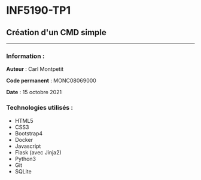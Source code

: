 # INF5190-TP1

## Création d'un CMD simple

---

### Information :
**Auteur** : Carl Montpetit

**Code permanent** : MONC08069000

**Date** : 15 octobre 2021

### Technologies utilisés :
- HTML5
- CSS3
- Bootstrap4
- Docker
- Javascript
- Flask (avec Jinja2)
- Python3
- Git
- SQLite
